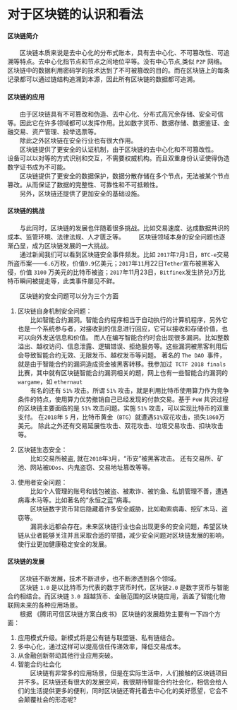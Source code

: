 # 对于区块链的认识和看法


#### 区块链简介
&emsp;&emsp;区块链本质来说是去中心化的分布式账本，具有去中心化、不可篡改性、可追溯等特点。去中心化指节点和节点之间地位平等。没有中心节点,类似 `P2P` 网络。区块链中的数据利用密码学的技术达到了不可被篡改的目的。而在区块链上的每条记录都可以通过链结构追溯到本源，因此所有区块链的数据都可追溯。   
 
#### 区块链的应用
&emsp;&emsp;由于区块链具有不可篡改和伪造、去中心化、分布式高冗余存储、安全可信等。因此它在许多领域都可以发挥作用。比如数字货币、数据存储、数据鉴证、金融交易、资产管理、投举选票等。  
&emsp;&emsp;除此之外区块链在安全行业也有很大作用。   
&emsp;&emsp;区块链提供了更安全的认证机制，由于区块链的去中心化和不可篡改性。    
设备可以以对等的方式识别和交互，不需要权威机构。而且双重身份认证使得伪造数字证书成为不可能。    
&emsp;&emsp;区块链提供了更安全的数据保护，数据分散存储在多个节点，无法被某个节点篡改。从而保证了数据的完整性、可靠性和不可抵赖性。  
&emsp;&emsp;另外，区块链还提供了更加安全的基础设施。   

#### 区块链的挑战
&emsp;&emsp;与此同时，区块链的发展也伴随着很多挑战。比如交易速度、达成数据共识的成本、监管环境、法律法规、人才匮乏等。
&emsp;&emsp;区块链领域本身的安全问题也逐渐凸显，成为区块链发展的一大挑战。   
&emsp;&emsp;通过新闻我们可以看到区块链安全事件频发。比如 `2017`年`7`月`1`日，`BTC-e`交易所盗币案——`6.6`万枚，价值`9.9`亿美元；`2017`年`11`月22日`Tether`宣布被黑客入侵，价值 `3100` 万美元的比特币被盗；`2017`年11月23日，`Bitfinex`发生挤兑`3`万比特币瞬间被提走等，此类事件屡见不鲜。

&emsp;&emsp;区块链的安全问题可以分为三个方面
1. 区块链自身机制安全问题：              
&emsp;&emsp;比如智能合约漏洞。智能合约程序相当于自动执行的计算机程序，另外它也是一个系统参与者，对接收到的信息进行回应，它可以接收和存储价值，也可以向外发送信息和价值。
而人在编写智能合约时会出现很多漏洞。比如整数溢出、越权访问、信息泄露、逻辑错误、拒绝服务等。这些漏洞被黑客利用后会导致智能合约无效、无限发币、越权发币等问题。 著名的 `The DAO `事件，就是由于智能合约的漏洞造成资金被黑客转移。我参加过` TCTF 2018 finals` 比赛，其中就有区块链智能合约漏洞相关的题，网上也有一些智能合约漏洞的 `wargame`，如 `ethernaut`    
&emsp;&emsp;有名的还有 `51%` 攻击。所谓 `51%` 攻击，就是利用比特币使用算力作为竞争条件的特点，使用算力优势撤销自己已经发现的付款交易。基于 `PoW` 共识过程的区块链主要面临的是 `51%` 攻击问题。实施 `51%` 攻击，可以实现比特币的双重支付。 在`2018`年 `5` 月，比特币黄金（`BTG`）就遭遇`51%`双花攻击，损失`1860`万美元。
  除此之外还有交易延展性攻击、双花攻击、垃圾交易攻击、扣块攻击等。

2. 区块链生态安全：    
&emsp;&emsp;比如交易所被盗, 就在`2018`年`3`月，“币安”被黑客攻击。 还有交易所、矿池、网站被`DDos`、内鬼盗窃、交易地址篡改等等。
3. 使用者安全问题：    
&emsp;&emsp;比如个人管理的账号和钱包被盗、被欺诈、被钓鱼、私钥管理不善，遭遇病毒木马等。比如著名的“永恒之蓝”病毒。    
&emsp;&emsp;区块链数字货币背后隐藏着许多安全威胁，比如勒索病毒、挖矿木马、盗窃等。   
&emsp;&emsp;漏洞永远都会存在。未来区块链行业也会出现更多的安全问题，希望区块链从业者能够关注并且采取合适的举措，减少安全问题对区块链发展的影响，使行业更加健康稳定安全的发展。

#### 区块链的发展
&emsp;&emsp;区块链不断发展，技术不断进步，也不断渗透到各个领域。   
&emsp;&emsp;区块链 `1.0` 是以比特币为代表的数字货币时代，区块链`2.0` 是数字货币与智能合约相结合。而区块链 `3.0 `超越货币、金融范围的区块链应用，涵盖了智能化物联网未来的各种应用场景。   
&emsp;&emsp;根据 《腾讯可信区块链方案白皮书》 区块链的发展趋势主要有一下四个方面：
1. 应用模式升级。新模式将是公有链与联盟链、私有链结合。   
2. 多中心化，通过这样可以提高信任传递效率，降低交易成本。   
3. 从金融创新带动其他行业应用突破。    
4. 智能合约社会化     
&emsp;&emsp;区块链有非常多的应用场景，但是在实际生活中，人们接触的区块链项目并不多。区块链还有很大的发展空间，我很期待智能合约社会化，相信会给人们的生活提供更多的便利，同时区块链还寄托着去中心化的美好愿望，它会不会颠覆社会的形态呢?


